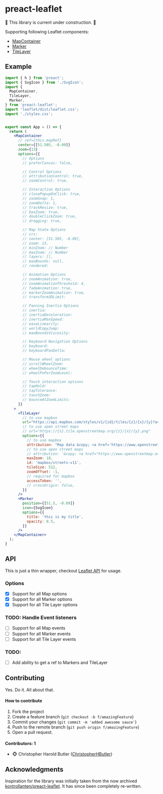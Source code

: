 # preact-leaflet

🚧 This library is current under construction. 🚧

Supporting following Leaflet components:
* [MapContainer](https://leafletjs.com/reference-1.4.0.html#map-example)
* [Marker](https://leafletjs.com/reference-1.4.0.html#marker)
* [TileLayer](https://leafletjs.com/reference-1.4.0.html#tilelayer)

## Example

```jsx
import { h } from 'preact';
import { SvgIcon } from './SvgIcon';
import {
  MapContainer,
  TileLayer,
  Marker,
} from 'preact-leaflet';
import 'leaflet/dist/leaflet.css';
import './styles.css';


export const App = () => {
  return (
    <MapContainer
      // ref={this.mapRef}
      center={[51.505, -0.09]}
      zoom={13}
      options={{
        // Options
        // preferCanvas: false,

        // Control Options
        // attributionControl: true,
        // zoomControl: true,

        // Interaction Options
        // closePopupOnClick: true,
        // zoomSnap: 1,
        // zoomDelta: 1,
        // trackResize: true,
        // boxZoom: true,
        // doubleClickZoom: true,
        // dragging: true,

        // Map State Options
        // crs:
        // center: [51.505, -0.09],
        // zoom: 13,
        // minZoom: // Number
        // maxZoom: // Number
        // layers: [],
        // maxBounds: null,
        // rendered:

        // Animation Options
        // zoomAnimation: true,
        // zoomAnimationThreshold: 4,
        // fadeAnimation: true,
        // markerZoomAnimation: true,
        // transform3DLimit:

        // Panning Inertia Options
        // inertia:
        // inertiaDeceleration:
        // inertiaMaxSpeed:
        // easeLinearity:
        // worldCopyJump:
        // maxBoundsViscosity:

        // Keyboard Navigation Options
        // keyboard:
        // keyboardPanDelta:

        // Mouse wheel options
        // scrollWheelZoom:
        // wheelDebounceTime:
        // wheelPxPerZoomLevel:

        // Touch interaction options
        // tapHold:
        // tapTolerance:
        // touchZoom:
        // bounceAtZoomLimits:
      }}
    >
      <TileLayer
        // to use mapbox
        url="https://api.mapbox.com/styles/v1/{id}/tiles/{z}/{x}/{y}?access_token={accessToken}"
        // to use open street maps
        // url="https://{s}.tile.openstreetmap.org/{z}/{x}/{y}.png"
        options={{
          // to use mapbox
          attribution: "Map data &copy; <a href='https://www.openstreetmap.org/copyright'>OpenStreetMap</a> contributors, Imagery © <a href='https://www.mapbox.com/'>Mapbox</a>",
          // to use open street maps
          // attribution: '&copy; <a href="https://www.openstreetmap.org/copyright">OpenStreetMap</a> contributors',
          maxZoom: 18,
          id: 'mapbox/streets-v11',
          tileSize: 512,
          zoomOffset: -1,
          // required for mapbox
          accessToken: '',
          // crossOrigin: false,
        }}
      />
      <Marker
        position={[51.5, -0.09]}
        icon={SvgIcon}
        options={{
          title: 'this is my title',
          opacity: 0.5,
        }}
      />
    </MapContainer>
  );
}
```

## API
This is just a thin wrapper, checkout [Leaflet API](https://leafletjs.com/reference.html) for usage.

### Options

 - [x] Support for all Map options
 - [x] Support for all Marker options
 - [x] Support for all Tile Layer options

### TODO: Handle Event listeners

 - [ ] Support for all Map events
 - [ ] Support for all Marker events
 - [ ] Support for all Tile Layer events
### TODO:

 - [ ] Add ability to get a ref to Markers and TileLayer


## Contributing
Yes. Do it. All about that.

#### How to contribute
1. Fork the project
2. Create a feature branch (`git checkout -b f/amazingFeature`)
3. Commit your changes (`git commit -m 'added awesome sauce'`)
4. Push to the remote branch (`git push origin f/amazingFeature`)
5. Open a pull request.

#### Contributors: 1

- :monkey_face: Christopher Harold Butler ([ChristopherHButler](https://github.com/ChristopherHButler))

## Acknowledgments

Inspiration for the library was initially taken from the now archived [kontrollanten/preact-leaflet](https://github.com/kontrollanten/preact-leaflet). It has since been completely re-written.

